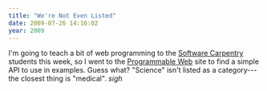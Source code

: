 ```yaml
---
title: "We're Not Even Listed"
date: 2009-07-26 14:16:02
year: 2009
---
```

I'm going to teach a bit of web programming to the <a href="https://software-carpentry.org">Software Carpentry</a> students this week, so I went to the <a href="http://www.programmableweb.com/apis">Programmable Web</a> site to find a simple API to use in examples.  Guess what?  "Science" isn't listed as a category---the closest thing is "medical". *sigh*
